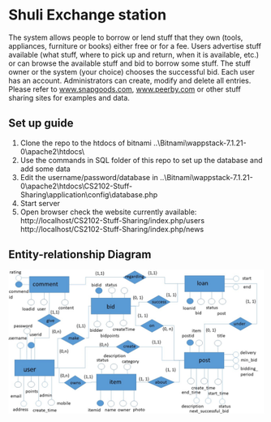 # Shuli Exchange station
The system allows people to borrow or lend stuff that they own (tools, appliances, furniture or books) either free or for a fee. Users advertise stuff available (what stuff, where to pick up and return, when it is available, etc.) or can browse the available stuff and bid to borrow some stuff. The stuff owner or the system (your choice) chooses the successful bid.  Each user has an account. Administrators can create, modify and delete all entries.  Please refer to www.snapgoods.com, www.peerby.com or other stuff sharing sites for examples and data.

## Set up guide
1. Clone the repo to the htdocs of bitnami ..\Bitnami\wappstack-7.1.21-0\apache2\htdocs\
2. Use the commands in SQL folder of this repo to set up the database and add some data
3. Edit the username/password/database in ..\Bitnami\wappstack-7.1.21-0\apache2\htdocs\CS2102-Stuff-Sharing\application\config\database.php
4. Start server
5. Open browser check the website
currently available:
http://localhost/CS2102-Stuff-Sharing/index.php/users
http://localhost/CS2102-Stuff-Sharing/index.php/news

## Entity-relationship Diagram
![Alt text](doc/resource/ERDiagram.png?raw=true "ER Diagram")
